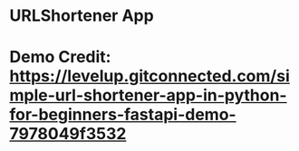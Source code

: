 # URLShortener App 
# Demo Credit: https://levelup.gitconnected.com/simple-url-shortener-app-in-python-for-beginners-fastapi-demo-7978049f3532

